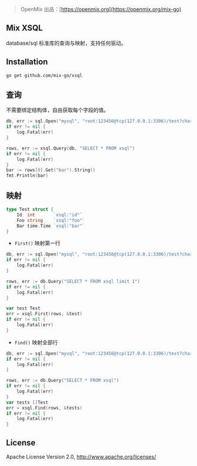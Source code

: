 > OpenMix 出品：[https://openmix.org](https://openmix.org/mix-go)

## Mix XSQL

database/sql 标准库的查询与映射，支持任何驱动。

## Installation

```
go get github.com/mix-go/xsql
```

## 查询

不需要绑定结构体，自由获取每个字段的值。

```go
db, err := sql.Open("mysql", "root:123456@tcp(127.0.0.1:3306)/test?charset=utf8")
if err != nil {
    log.Fatal(err)
}

rows, err := xsql.Query(db, "SELECT * FROM xsql")
if err != nil {
    log.Fatal(err)
}
bar := rows[0].Get("bar").String()
fmt.Println(bar)
```

## 映射

```go
type Test struct {
	Id  int       `xsql:"id"`
	Foo string    `xsql:"foo"`
	Bar time.Time `xsql:"bar"`
}
```

- `First()` 映射第一行

```go
db, err := sql.Open("mysql", "root:123456@tcp(127.0.0.1:3306)/test?charset=utf8")
if err != nil {
    log.Fatal(err)
}

rows, err := db.Query("SELECT * FROM xsql limit 1")
if err != nil {
    log.Fatal(err)
}

var test Test
err = xsql.First(rows, &test)
if err != nil {
    log.Fatal(err)
}
```

- `Find()` 映射全部行

```go
db, err := sql.Open("mysql", "root:123456@tcp(127.0.0.1:3306)/test?charset=utf8")
if err != nil {
    log.Fatal(err)
}

rows, err := db.Query("SELECT * FROM xsql")
if err != nil {
    log.Fatal(err)
}
var tests []Test
err = xsql.Find(rows, &tests)
if err != nil {
    log.Fatal(err)
}
```

## License

Apache License Version 2.0, http://www.apache.org/licenses/
